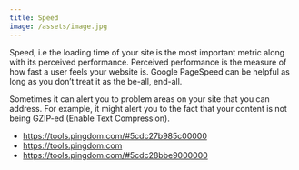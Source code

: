 ```yaml
---
title: Speed
image: /assets/image.jpg
---
```


Speed, i.e the loading time of your site is the most important metric along with its perceived performance. Perceived performance is the measure of how fast a user feels your website is. Google PageSpeed can be helpful as long as you don’t treat it as the be-all, end-all.

Sometimes it can alert you to problem areas on your site that you can address. For example, it might alert you to the fact that your content is not being GZIP-ed (Enable Text Compression).

- https://tools.pingdom.com/#5cdc27b985c00000
- https://tools.pingdom.com
- https://tools.pingdom.com/#5cdc28bbe9000000 